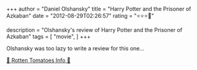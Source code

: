 +++
author = "Daniel Olshansky"
title = "Harry Potter and the Prisoner of Azkaban"
date = "2012-08-29T02:26:57"
rating = "⭐⭐⭐🌟"

description = "Olshansky's review of Harry Potter and the Prisoner of Azkaban"
tags = [
    "movie",
]
+++


Olshansky was too lazy to write a review for this one...

[🍅 Rotten Tomatoes Info 🍅](https://www.rottentomatoes.com//m/harry_potter_and_the_prisoner_of_azkaban)